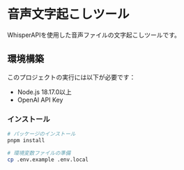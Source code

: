 # 音声文字起こしツール

WhisperAPIを使用した音声ファイルの文字起こしツールです。

## 環境構築

このプロジェクトの実行には以下が必要です：

- Node.js 18.17.0以上
- OpenAI API Key

### インストール

```bash
# パッケージのインストール
pnpm install

# 環境変数ファイルの準備
cp .env.example .env.local
```
